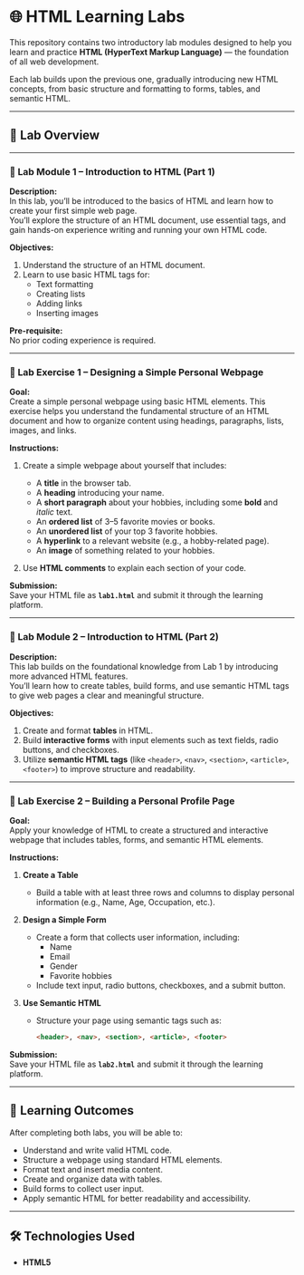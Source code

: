 # 🌐 HTML Learning Labs

This repository contains two introductory lab modules designed to help you learn and practice **HTML (HyperText Markup Language)** — the foundation of all web development.

Each lab builds upon the previous one, gradually introducing new HTML concepts, from basic structure and formatting to forms, tables, and semantic HTML.

---

## 📖 Lab Overview

---

### 🧩 Lab Module 1 – Introduction to HTML (Part 1)

**Description:**  
In this lab, you’ll be introduced to the basics of HTML and learn how to create your first simple web page.  
You’ll explore the structure of an HTML document, use essential tags, and gain hands-on experience writing and running your own HTML code.

**Objectives:**
1. Understand the structure of an HTML document.  
2. Learn to use basic HTML tags for:
   - Text formatting  
   - Creating lists  
   - Adding links  
   - Inserting images

**Pre-requisite:**  
No prior coding experience is required.

---

### 🧠 Lab Exercise 1 – Designing a Simple Personal Webpage

**Goal:**  
Create a simple personal webpage using basic HTML elements. This exercise helps you understand the fundamental structure of an HTML document and how to organize content using headings, paragraphs, lists, images, and links.

**Instructions:**
1. Create a simple webpage about yourself that includes:
   - A **title** in the browser tab.  
   - A **heading** introducing your name.  
   - A **short paragraph** about your hobbies, including some **bold** and *italic* text.  
   - An **ordered list** of 3–5 favorite movies or books.  
   - An **unordered list** of your top 3 favorite hobbies.  
   - A **hyperlink** to a relevant website (e.g., a hobby-related page).  
   - An **image** of something related to your hobbies.

2. Use **HTML comments** to explain each section of your code.

**Submission:**  
Save your HTML file as **`lab1.html`** and submit it through the learning platform.

---

### 🧱 Lab Module 2 – Introduction to HTML (Part 2)

**Description:**  
This lab builds on the foundational knowledge from Lab 1 by introducing more advanced HTML features.  
You’ll learn how to create tables, build forms, and use semantic HTML tags to give web pages a clear and meaningful structure.

**Objectives:**
1. Create and format **tables** in HTML.  
2. Build **interactive forms** with input elements such as text fields, radio buttons, and checkboxes.  
3. Utilize **semantic HTML tags** (like `<header>`, `<nav>`, `<section>`, `<article>`, `<footer>`) to improve structure and readability.

---

### 🧩 Lab Exercise 2 – Building a Personal Profile Page

**Goal:**  
Apply your knowledge of HTML to create a structured and interactive webpage that includes tables, forms, and semantic HTML elements.

**Instructions:**
1. **Create a Table**  
   - Build a table with at least three rows and columns to display personal information (e.g., Name, Age, Occupation, etc.).

2. **Design a Simple Form**  
   - Create a form that collects user information, including:  
     - Name  
     - Email  
     - Gender  
     - Favorite hobbies  
   - Include text input, radio buttons, checkboxes, and a submit button.

3. **Use Semantic HTML**  
   - Structure your page using semantic tags such as:
     ```html
     <header>, <nav>, <section>, <article>, <footer>
     ```

**Submission:**  
Save your HTML file as **`lab2.html`** and submit it through the learning platform.

---

## 🧠 Learning Outcomes

After completing both labs, you will be able to:

- Understand and write valid HTML code.  
- Structure a webpage using standard HTML elements.  
- Format text and insert media content.  
- Create and organize data with tables.  
- Build forms to collect user input.  
- Apply semantic HTML for better readability and accessibility.

---

## 🛠️ Technologies Used

- **HTML5**

